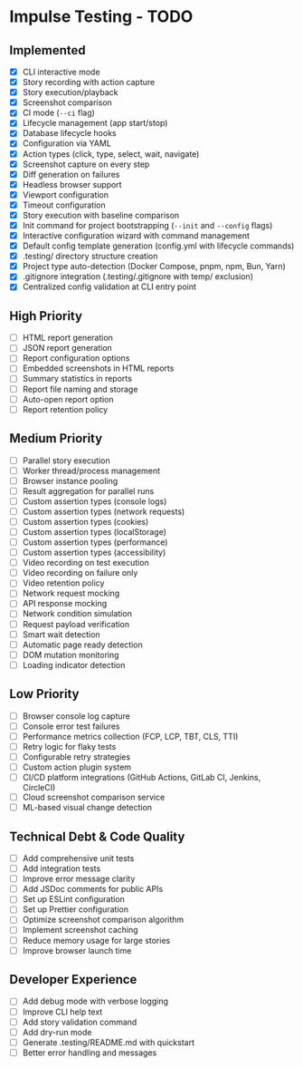 # Impulse Testing - TODO

## Implemented
- [x] CLI interactive mode
- [x] Story recording with action capture
- [x] Story execution/playback
- [x] Screenshot comparison
- [x] CI mode (`--ci` flag)
- [x] Lifecycle management (app start/stop)
- [x] Database lifecycle hooks
- [x] Configuration via YAML
- [x] Action types (click, type, select, wait, navigate)
- [x] Screenshot capture on every step
- [x] Diff generation on failures
- [x] Headless browser support
- [x] Viewport configuration
- [x] Timeout configuration
- [x] Story execution with baseline comparison
- [x] Init command for project bootstrapping (`--init` and `--config` flags)
- [x] Interactive configuration wizard with command management
- [x] Default config template generation (config.yml with lifecycle commands)
- [x] .testing/ directory structure creation
- [x] Project type auto-detection (Docker Compose, pnpm, npm, Bun, Yarn)
- [x] .gitignore integration (.testing/.gitignore with temp/ exclusion)
- [x] Centralized config validation at CLI entry point

## High Priority
- [ ] HTML report generation
- [ ] JSON report generation
- [ ] Report configuration options
- [ ] Embedded screenshots in HTML reports
- [ ] Summary statistics in reports
- [ ] Report file naming and storage
- [ ] Auto-open report option
- [ ] Report retention policy

## Medium Priority
- [ ] Parallel story execution
- [ ] Worker thread/process management
- [ ] Browser instance pooling
- [ ] Result aggregation for parallel runs
- [ ] Custom assertion types (console logs)
- [ ] Custom assertion types (network requests)
- [ ] Custom assertion types (cookies)
- [ ] Custom assertion types (localStorage)
- [ ] Custom assertion types (performance)
- [ ] Custom assertion types (accessibility)
- [ ] Video recording on test execution
- [ ] Video recording on failure only
- [ ] Video retention policy
- [ ] Network request mocking
- [ ] API response mocking
- [ ] Network condition simulation
- [ ] Request payload verification
- [ ] Smart wait detection
- [ ] Automatic page ready detection
- [ ] DOM mutation monitoring
- [ ] Loading indicator detection

## Low Priority
- [ ] Browser console log capture
- [ ] Console error test failures
- [ ] Performance metrics collection (FCP, LCP, TBT, CLS, TTI)
- [ ] Retry logic for flaky tests
- [ ] Configurable retry strategies
- [ ] Custom action plugin system
- [ ] CI/CD platform integrations (GitHub Actions, GitLab CI, Jenkins, CircleCI)
- [ ] Cloud screenshot comparison service
- [ ] ML-based visual change detection

## Technical Debt & Code Quality
- [ ] Add comprehensive unit tests
- [ ] Add integration tests
- [ ] Improve error message clarity
- [ ] Add JSDoc comments for public APIs
- [ ] Set up ESLint configuration
- [ ] Set up Prettier configuration
- [ ] Optimize screenshot comparison algorithm
- [ ] Implement screenshot caching
- [ ] Reduce memory usage for large stories
- [ ] Improve browser launch time

## Developer Experience
- [ ] Add debug mode with verbose logging
- [ ] Improve CLI help text
- [ ] Add story validation command
- [ ] Add dry-run mode
- [ ] Generate .testing/README.md with quickstart
- [ ] Better error handling and messages
